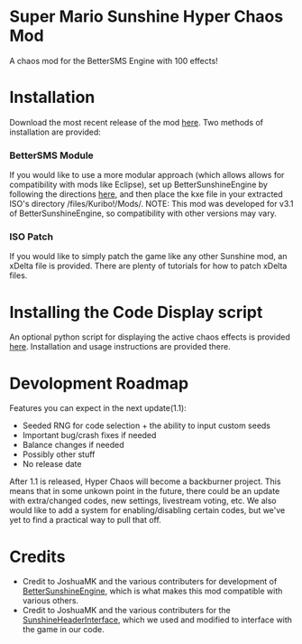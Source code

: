 # Super Mario Sunshine Hyper Chaos Mod
A chaos mod for the BetterSMS Engine with 100 effects!

# Installation
Download the most recent release of the mod [here](https://github.com/AngryMax/zBSMS_Chaos/releases). Two methods of installation are provided:

### BetterSMS Module
If you would like to use a more modular approach (which allows allows for compatibility with mods like Eclipse), set up BetterSunshineEngine by following the directions [here](https://github.com/DotKuribo/BetterSunshineEngine), and then place the kxe file in your extracted ISO's directory /files/Kuribo!/Mods/.
NOTE: This mod was developed for v3.1 of BetterSunshineEngine, so compatibility with other versions may vary.

### ISO Patch
If you would like to simply patch the game like any other Sunshine mod, an xDelta file is provided. There are plenty of tutorials for how to patch xDelta files.

# Installing the Code Display script
An optional python script for displaying the active chaos effects is provided [here](https://github.com/MasterMattK/Hyper-Chaos-Code-Display). Installation and usage instructions are provided there.

# Devolopment Roadmap
Features you can expect in the next update(1.1):
* Seeded RNG for code selection + the ability to input custom seeds
* Important bug/crash fixes if needed
* Balance changes if needed
* Possibly other stuff
* No release date

After 1.1 is released, Hyper Chaos will become a backburner project. This means that in some unkown point in the future, there could be an update with extra/changed codes, new settings, livestream voting, etc. We also would like to add a system for enabling/disabling certain codes, but we've yet to find a practical way to pull that off.

# Credits
* Credit to JoshuaMK and the various contributers for development of [BetterSunshineEngine](https://github.com/DotKuribo/BetterSunshineEngine), which is what makes this mod compatible with various others.
* Credit to JoshuaMK and the various contributers for the [SunshineHeaderInterface](https://github.com/DotKuribo/SunshineHeaderInterface), which we used and modified to interface with the game in our code.
